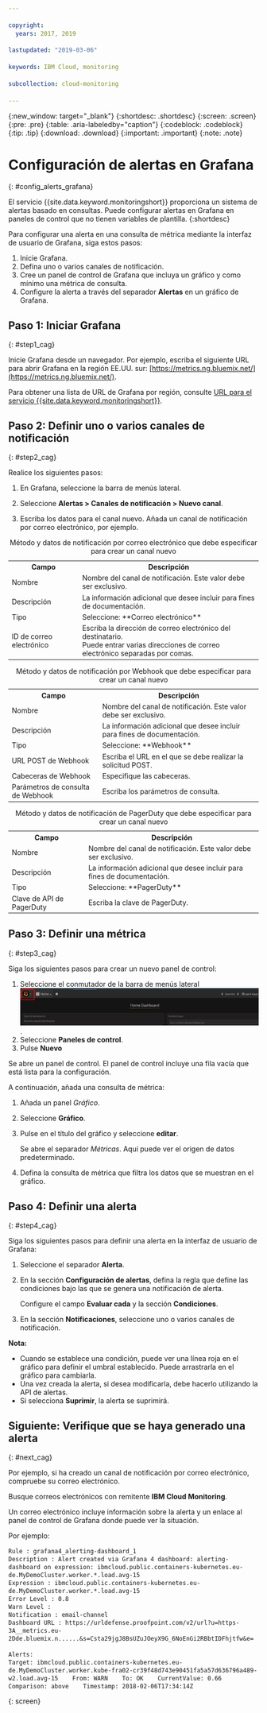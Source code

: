 ```yaml
---

copyright:
  years: 2017, 2019

lastupdated: "2019-03-06"

keywords: IBM Cloud, monitoring

subcollection: cloud-monitoring

---
```


{:new_window: target="_blank"}
{:shortdesc: .shortdesc}
{:screen: .screen}
{:pre: .pre}
{:table: .aria-labeledby="caption"}
{:codeblock: .codeblock}
{:tip: .tip}
{:download: .download}
{:important: .important}
{:note: .note}

# Configuración de alertas en Grafana
{: #config_alerts_grafana}

El servicio {{site.data.keyword.monitoringshort}} proporciona un sistema de alertas basado en consultas. Puede configurar alertas en Grafana en paneles de control que no tienen variables de plantilla. 
{:shortdesc}

Para configurar una alerta en una consulta de métrica mediante la interfaz de usuario de Grafana, siga estos pasos:

1. Inicie Grafana.
2. Defina uno o varios canales de notificación.
3. Cree un panel de control de Grafana que incluya un gráfico y como mínimo una métrica de consulta. 
4. Configure la alerta a través del separador **Alertas** en un gráfico de Grafana.

## Paso 1: Iniciar Grafana
{: #step1_cag}

Inicie Grafana desde un navegador. Por ejemplo, escriba el siguiente URL para abrir Grafana en la región EE.UU. sur: [https://metrics.ng.bluemix.net/](https://metrics.ng.bluemix.net/).

Para obtener una lista de URL de Grafana por región, consulte [URL para el servicio {{site.data.keyword.monitoringshort}}](/docs/services/cloud-monitoring?topic=cloud-monitoring-monitoring_ov#region).

## Paso 2: Definir uno o varios canales de notificación
{: #step2_cag}

Realice los siguientes pasos:

1. En Grafana, seleccione la barra de menús lateral.

2. Seleccione **Alertas > Canales de notificación > Nuevo canal**.

3. Escriba los datos para el canal nuevo. Añada un canal de notificación por correo electrónico, por ejemplo.

<table>
  <caption>Método y datos de notificación por correo electrónico que debe especificar para crear un canal nuevo</caption>
  <tr>
     <th>Campo</th>
     <th>Descripción</th>
  </tr>
  <tr>
    <td>Nombre</td>
    <td>Nombre del canal de notificación. Este valor debe ser exclusivo.</td>
  </tr>
  <tr>
    <td>Descripción</td>
    <td>La información adicional que desee incluir para fines de documentación.</td>
  </tr>
  <tr>
    <td>Tipo</td>
    <td>Seleccione: **Correo electrónico**</td>
  </tr>
  <tr>
    <td>ID de correo electrónico</td>
    <td>Escriba la dirección de correo electrónico del destinatario. </br>Puede entrar varias direcciones de correo electrónico
separadas por comas.</td>
  </tr>
</table>

<table>
  <caption>Método y datos de notificación por Webhook que debe especificar para crear un canal nuevo</caption>
  <tr>
     <th>Campo</th>
     <th>Descripción</th>
  </tr>
  <tr>
    <td>Nombre</td>
    <td>Nombre del canal de notificación. Este valor debe ser exclusivo.</td>
  </tr>
  <tr>
    <td>Descripción</td>
    <td>La información adicional que desee incluir para fines de documentación.</td>
  </tr>
  <tr>
    <td>Tipo</td>
    <td>Seleccione: **Webhook**</td>
  </tr>
  <tr>
    <td>URL POST de Webhook</td>
    <td>Escriba el URL en el que se debe realizar la solicitud POST.</td>
  </tr>
  <tr>
    <td>Cabeceras de Webhook</td>
    <td>Especifique las cabeceras.</td>
  </tr>
  <tr>
    <td>Parámetros de consulta de Webhook</td>
    <td>Escriba los parámetros de consulta.</td>
  </tr>
</table>

<table>
  <caption>Método y datos de notificación de PagerDuty que debe especificar para crear un canal nuevo</caption>
  <tr>
     <th>Campo</th>
     <th>Descripción</th>
  </tr>
  <tr>
    <td>Nombre</td>
    <td>Nombre del canal de notificación. Este valor debe ser exclusivo.</td>
  </tr>
  <tr>
    <td>Descripción</td>
    <td>La información adicional que desee incluir para fines de documentación.</td>
  </tr>
  <tr>
    <td>Tipo</td>
    <td>Seleccione: **PagerDuty**</td>
  </tr>
  <tr>
    <td>Clave de API de PagerDuty</td>
    <td>Escriba la clave de PagerDuty.</td>
  </tr>
</table>

## Paso 3: Definir una métrica
{: #step3_cag}

Siga los siguientes pasos para crear un nuevo panel de control:

1. Seleccione el conmutador de la barra de menús lateral ![Barra de menús lateral de Grafana](images/grafana_settings.gif "Barra de menús lateral de Grafana").
2. Seleccione **Paneles de control**.
3. Pulse **Nuevo**

Se abre un panel de control. El panel de control incluye una fila vacía que está lista para la configuración. 

A continuación, añada una consulta de métrica:

1. Añada un panel *Gráfico*.
2. Seleccione **Gráfico**.
3. Pulse en el título del gráfico y seleccione **editar**.
    
    Se abre el separador *Métricas*. Aquí puede ver el origen de datos predeterminado.
    
4. Defina la consulta de métrica que filtra los datos que se muestran en el gráfico. 


## Paso 4: Definir una alerta
{: #step4_cag}

Siga los siguientes pasos para definir una alerta en la interfaz de usuario de Grafana:

1. Seleccione el separador **Alerta**.
2. En la sección **Configuración de alertas**, defina la regla que define las condiciones bajo las que se genera una notificación de alerta.

    Configure el campo **Evaluar cada** y la sección **Condiciones**.

3. En la sección **Notificaciones**, seleccione uno o varios canales de notificación.

**Nota:** 

* Cuando se establece una condición, puede ver una línea roja en el gráfico para definir el umbral establecido. Puede arrastrarla en el gráfico para cambiarla.
* Una vez creada la alerta, si desea modificarla, debe hacerlo utilizando la API de alertas.
* Si selecciona **Suprimir**, la alerta se suprimirá.

## Siguiente: Verifique que se haya generado una alerta
{: #next_cag}

Por ejemplo, si ha creado un canal de notificación por correo electrónico, compruebe su correo electrónico.

Busque correos electrónicos con remitente **IBM Cloud Monitoring**.

Un correo electrónico incluye información sobre la alerta y un enlace al panel de control de Grafana donde puede ver la situación.

Por ejemplo:

```
Rule : grafana4_alerting-dashboard_1
Description : Alert created via Grafana 4 dashboard: alerting-dashboard on expression: ibmcloud.public.containers-kubernetes.eu-de.MyDemoCluster.worker.*.load.avg-15
Expression : ibmcloud.public.containers-kubernetes.eu-de.MyDemoCluster.worker.*.load.avg-15
Error Level : 0.8
Warn Level : 
Notification : email-channel
Dashboard URL : https://urldefense.proofpoint.com/v2/url?u=https-3A__metrics.eu-2Dde.bluemix.n......&s=Csta29jgJ8BsUZuJOeyX9G_6NoEnGi2RBbtIDFhjtfw&e=

Alerts:
Target: ibmcloud.public.containers-kubernetes.eu-de.MyDemoCluster.worker.kube-fra02-cr39f48d743e90451fa5a57d636796a489-w2.load.avg-15    From: WARN    To: OK    CurrentValue: 0.66    Comparison: above    Timestamp: 2018-02-06T17:34:14Z
```
{: screen}


